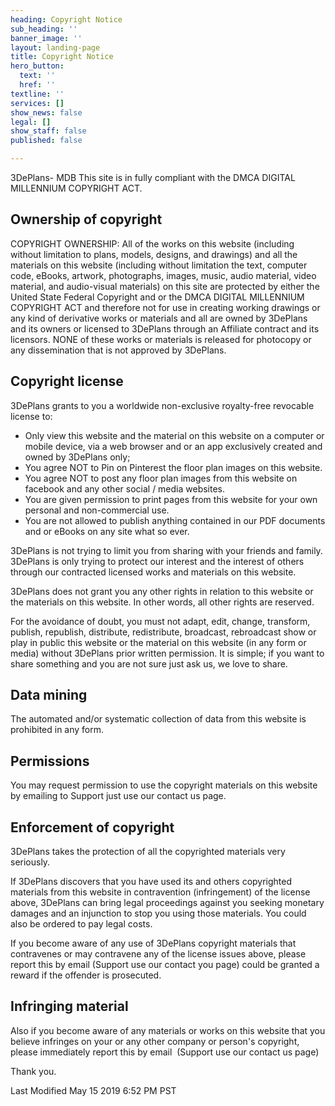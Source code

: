 ```yaml
---
heading: Copyright Notice
sub_heading: ''
banner_image: ''
layout: landing-page
title: Copyright Notice
hero_button:
  text: ''
  href: ''
textline: ''
services: []
show_news: false
legal: []
show_staff: false
published: false

---
```

3DePlans- MDB This site is in fully compliant with the DMCA DIGITAL MILLENNIUM COPYRIGHT ACT.

## Ownership of copyright

COPYRIGHT OWNERSHIP: All of the works on this website (including without limitation to plans, models, designs, and drawings) and all the materials on this website (including without limitation the text, computer code, eBooks, artwork, photographs, images, music, audio material, video material, and audio-visual materials) on this site are protected by either the United State Federal Copyright and or the DMCA DIGITAL MILLENNIUM COPYRIGHT ACT and therefore not for use in creating working drawings or any kind of derivative works or materials and all are owned by 3DePlans and its owners or licensed to 3DePlans through an Affiliate contract and its licensors. NONE of these works or materials is released for photocopy or any dissemination that is not approved by 3DePlans.

## Copyright license

3DePlans grants to you a worldwide non-exclusive royalty-free revocable license to:

  * Only view this website and the material on this website on a computer or mobile device, via a web browser and or an app exclusively created and owned by 3DePlans only;
  * You agree NOT to Pin on Pinterest the floor plan images on this website.
  * You agree NOT to post any floor plan images from this website on facebook and any other social / media websites.
  * You are given permission to print pages from this website for your own personal and non-commercial use.
  * You are not allowed to publish anything contained in our PDF documents and or eBooks on any site what so ever.

3DePlans is not trying to limit you from sharing with your friends and family. 3DePlans is only trying to protect our interest and the interest of others through our contracted licensed works and materials on this website.

3DePlans does not grant you any other rights in relation to this website or the materials on this website. In other words, all other rights are reserved.

For the avoidance of doubt, you must not adapt, edit, change, transform, publish, republish, distribute, redistribute, broadcast, rebroadcast show or play in public this website or the material on this website (in any form or media) without 3DePlans prior written permission. It is simple; if you want to share something and you are not sure just ask us, we love to share.

## Data mining

The automated and/or systematic collection of data from this website is prohibited in any form.

## Permissions

You may request permission to use the copyright materials on this website by emailing to Support just use our contact us page.

## Enforcement of copyright

3DePlans takes the protection of all the copyrighted materials very seriously.

If 3DePlans discovers that you have used its and others copyrighted materials from this website in contravention (infringement) of the license above, 3DePlans can bring legal proceedings against you seeking monetary damages and an injunction to stop you using those materials. You could also be ordered to pay legal costs.

If you become aware of any use of 3DePlans copyright materials that contravenes or may contravene any of the license issues above, please report this by email (Support use our contact you page) could be granted a reward if the offender is prosecuted.

## Infringing material

Also if you become aware of any materials or works on this website that you believe infringes on your or any other company or person's copyright, please immediately report this by email  (Support use our contact us page)

Thank you.

Last Modified May 15 2019 6:52 PM PST